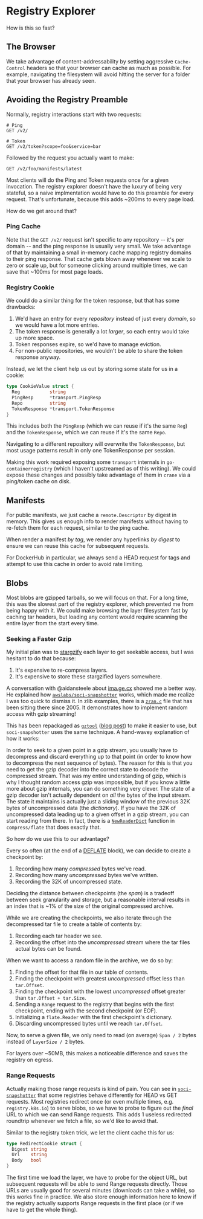 # Registry Explorer

How is this so fast?

## The Browser

We take advantage of content-addressability by setting aggressive `Cache-Control` headers so that your browser can cache as much as possible.
For example, navigating the filesystem will avoid hitting the server for a folder that your browser has already seen.

## Avoiding the Registry Preamble

Normally, registry interactions start with two requests:
```
# Ping
GET /v2/

# Token
GET /v2/token?scope=foo&service=bar
```

Followed by the request you actually want to make:
```
GET /v2/foo/manifests/latest
```

Most clients will do the Ping and Token requests once for a given invocation.
The registry explorer doesn't have the luxury of being very stateful, so a naive implmentation would have to do this preamble for every request.
That's unfortunate, because this adds ~200ms to every page load.

How do we get around that?

### Ping Cache

Note that the `GET /v2/` request isn't specific to any repository -- it's per domain -- and the ping response is usually very small.
We take advantage of that by maintaining a small in-memory cache mapping registry domains to their ping response.
That cache gets blown away whenever we scale to zero or scale up, but for someone clicking around multiple times, we can save that ~100ms for most page loads.

### Registry Cookie

We could do a similar thing for the token response, but that has some drawbacks:

1. We'd have an entry for every _repository_ instead of just every _domain_, so we would have a lot more entries.
2. The token response is generally a lot _larger_, so each entry would take up more space.
3. Token responses expire, so we'd have to manage eviction.
4. For non-public repositories, we wouldn't be able to share the token response anyway.

Instead, we let the client help us out by storing some state for us in a cookie:

```go
type CookieValue struct {
  Reg           string
  PingResp      *transport.PingResp
  Repo          string
  TokenResponse *transport.TokenResponse
}
```

This includes both the `PingResp` (which we can reuse if it's the same `Reg`)
and the `TokenResponse`, which we can reuse if it's the same `Repo`.

Navigating to a different repository will overwrite the `TokenResponse`, but most usage patterns result in only one TokenResponse per session.

Making this work required exposing some `transport` internals in `go-containerregistry` (which I haven't upstreamed as of this writing).
We could expose these changes and possibly take advantage of them in `crane` via a ping/token cache on disk.

## Manifests

For public manifests, we just cache a `remote.Descriptor` by digest in memory.
This gives us enough info to render manifests without having to re-fetch them for each request, similar to the ping cache.

When render a manifest _by tag_, we render any hyperlinks _by digest_ to ensure we can reuse this cache for subsequent requests.

For DockerHub in particular, we always send a HEAD request for tags and attempt to use this cache in order to avoid rate limiting.

## Blobs

Most blobs are gzipped tarballs, so we will focus on that.
For a long time, this was the slowest part of the registry explorer, which prevented me from being happy with it.
We could make browsing the layer filesystem fast by caching tar headers, but loading any content would require scanning the entire layer from the start every time.

### Seeking a Faster Gzip

My initial plan was to [stargzify](https://github.com/google/crfs) each layer to get seekable access, but I was hesitant to do that because:

1. It's expensive to re-compress layers.
2. It's expensive to store these stargzified layers somewhere.

A conversation with @aidansteele about [ima.ge.cx](https://ima.ge.cx) showed me a better way.
He explained how [`awslabs/soci-snapshotter`](https://github.com/awslabs/soci-snapshotter) works, which made me realize I was too quick to dismiss it.
In zlib examples, there is a [`zran.c`](https://github.com/madler/zlib/blob/04f42ceca40f73e2978b50e93806c2a18c1281fc/examples/zran.c) file that has been sitting there since 2005.
It demonstrates how to implement random access with gzip streaming!

This has been repackaged as [`gztool`](https://github.com/circulosmeos/gztool) ([blog post](https://circulosmeos.wordpress.com/2019/08/11/continuous-tailing-of-a-gzip-file-efficiently/)) to make it easier to use, but `soci-snapshotter` uses the same technique.
A hand-wavey explanation of how it works:

In order to seek to a given point in a gzip stream, you usually have to decompress and discard everything up to that point (in order to know how to decompress the next sequence of bytes).
The reason for this is that you need to get the gzip decoder into the correct state to decode the compressed stream.
That was my entire understanding of gzip, which is why I thought random access gzip was impossible, but if you know a little more about gzip internals, you can do something very clever.
The state of a gzip decoder isn't actually dependent on _all_ the bytes of the input stream.
The state it maintains is actually just a sliding window of the previous 32K bytes of uncompressed data (the _dictionary_).
If you have the 32K of uncompressed data leading up to a given offset in a gzip stream, you can start reading from there.
In fact, there is a [`NewReaderDict`](https://pkg.go.dev/compress/flate#NewReaderDict) function in `compress/flate` that does exactly that.

So how do we use this to our advantage?

Every so often (at the end of a [DEFLATE](https://en.wikipedia.org/wiki/Deflate) block), we can decide to create a checkpoint by:

1. Recording how many _compressed_ bytes we've read.
2. Recording how many _uncompressed_ bytes we've written.
3. Recording the 32K of uncompressed state.

Deciding the distance between checkpoints (the _span_) is a tradeoff between seek granularity and storage, but a reasonable interval results in an index that is ~1% of the size of the original compressed archive.

While we are creating the checkpoints, we also iterate through the decompressed tar file to create a table of contents by:

1. Recording each tar header we see.
2. Recording the offset into the _uncompressed_ stream where the tar files actual bytes can be found.

When we want to access a random file in the archive, we do so by:

1. Finding the offset for that file in our table of contents.
2. Finding the checkpoint with greatest _uncompressed_ offset less than `tar.Offset`.
3. Finding the checkpoint with the lowest _uncompressed_ offset greater than `tar.Offset + tar.Size`.
4. Sending a `Range` request to the registry that begins with the first checkpoint, ending with the second checkpoint (or EOF).
5. Initializing a `flate.Reader` with the first checkpoint's dictionary.
6. Discarding uncompressed bytes until we reach `tar.Offset`.

Now, to serve a given file, we only need to read (on average) `Span / 2` bytes instead of `LayerSize / 2` bytes.

For layers over ~50MB, this makes a noticeable difference and saves the registry on egress.

### Range Requests

Actually making those range requests is kind of pain.
You can see in [`soci-snapshotter`](https://github.com/awslabs/soci-snapshotter/blob/86ddfcdb2c521586177bf3c33eed7e7dcb516f86/fs/remote/resolver.go#L316-L350) that some registries behave differently for HEAD vs GET requests.
Most registries redirect once (or even multiple times, e.g. `registry.k8s.io`) to serve blobs, so we have to probe to figure out the _final_ URL to which we can send Range requests.
This adds 1 useless redirected roundtrip whenever we fetch a file, so we'd like to avoid that.

Similar to the registry token trick, we let the client cache this for us:

```go
type RedirectCookie struct {
  Digest string
  Url    string
  Body   bool
}
```

The first time we load the layer, we have to probe for the object URL, but subsequent requests will be able to send Range requests directly.
Those URLs are usually good for several minutes (downloads can take a while), so this works fine in practice.
We also store enough information here to know if the registry actually supports Range requests in the first place (or if we have to get the whole thing).
